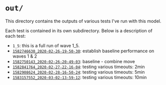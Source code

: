 # `out/`

This directory contains the outputs of various tests I've run with this model.

Each test is contained in its own subdirectory. Below is a description of each test:
- `1_5`: this is a full run of wave 1\_5.
- [`1582746630_2020-02-26-19-50-30`](1582746630_2020-02-26-19-50-30/readme.Rmd): establish baseline performance on waves 1 & 2
- [`1582750143_2020-02-26-20-49-03`](1582750143_2020-02-26-20-49-03/readme.Rmd): baseline - combine move
- [`1582841764_2020-02-27-22-16-04`](1582841764_2020-02-27-22-16-04/readme.Rmd): testing various timeouts: 2min
- [`1582908624_2020-02-28-16-50-24`](1582908624_2020-02-28-16-50-24/readme.Rmd): testing various timeouts: 5min
- [`1583157552_2020-03-02-13-59-12`](1583157552_2020-03-02-13-59-12/readme.Rmd): testing various timeouts: 10min
